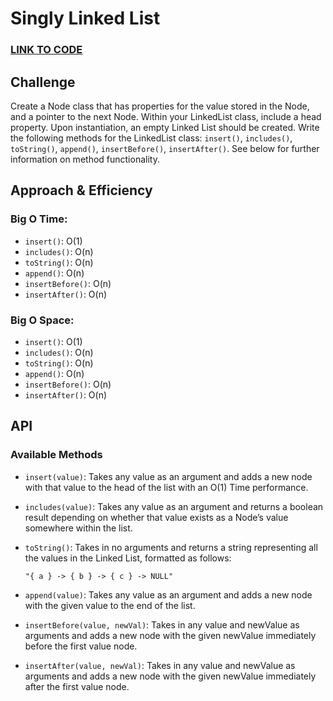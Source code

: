 # Singly Linked List

### **[LINK TO CODE](https://github.com/alex-whan/data-structures-and-algorithms/blob/master/javascript/data-structures/linkedList/linked-list.js)**

## Challenge

Create a Node class that has properties for the value stored in the Node, and a pointer to the next Node. Within your LinkedList class, include a head property. Upon instantiation, an empty Linked List should be created. Write the following methods for the LinkedList class: `insert()`, `includes()`, `toString()`, `append()`, `insertBefore()`, `insertAfter()`. See below for further information on method functionality.

## Approach & Efficiency

### Big O Time:

- `insert()`: O(1)
- `includes()`: O(n)
- `toString()`: O(n)
- `append()`: O(n)
- `insertBefore()`: O(n)
- `insertAfter()`: O(n)

### Big O Space:

- `insert()`: O(1)
- `includes()`: O(n)
- `toString()`: O(n)
- `append()`: O(n)
- `insertBefore()`: O(n)
- `insertAfter()`: O(n)

## API

### Available Methods

- `insert(value)`: Takes any value as an argument and adds a new node with that value to the head of the list with an O(1) Time performance.

- `includes(value)`: Takes any value as an argument and returns a boolean result depending on whether that value exists as a Node’s value somewhere within the list.

- `toString()`: Takes in no arguments and returns a string representing all the values in the Linked List, formatted as follows:

      "{ a } -> { b } -> { c } -> NULL"

- `append(value)`: Takes any value as an argument and adds a new node with the given value to the end of the list.

- `insertBefore(value, newVal)`: Takes in any value and newValue as arguments and adds a new node with the given newValue immediately before the first value node.

- `insertAfter(value, newVal)`: Takes in any value and newValue as arguments and adds a new node with the given newValue immediately after the first value node.
